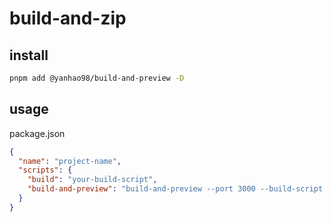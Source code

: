 # build-and-zip

## install
```bash
pnpm add @yanhao98/build-and-preview -D
```

## usage
package.json
``` json
{
  "name": "project-name",
  "scripts": {
    "build": "your-build-script",
    "build-and-preview": "build-and-preview --port 3000 --build-script build",
  }
}
```
